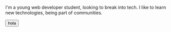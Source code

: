 I'm a young web developer student, looking to break into tech. I like to learn new technologies, being part of communities.
<Link to="www.linkedin.com/in/nicolas-suasnavar"><button>hola</button></Link>
